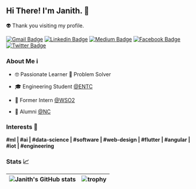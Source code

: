 ## Hi There! I'm Janith. 👋 

👽 Thank you visiting my profile. 

[![Gmail Badge](https://img.shields.io/badge/-Contact_Email-c14438?style=flat&logo=Gmail&logoColor=white&link=mailto:janithgan@gmail.com)](mailto:janithgan@gmail.com)
[![Linkedin Badge](https://img.shields.io/badge/-janithganepola-blue?style=flat&logo=Linkedin&logoColor=white&link=https://www.linkedin.com/in/janithganepola)](https://www.linkedin.com/in/janithganepola/)
[![Medium Badge](https://img.shields.io/badge/-janithgan-242222?style=flat&labelColor=242222&logo=Medium&link=https://medium.com/@janithgan)](https://janithgan.medium.com)
[![Facebook Badge](https://img.shields.io/badge/-JanithGan-blue?style=flat&logo=facebook&logoColor=white&link=https://www.facebook.com/JanithGan)](https://www.facebook.com/JanithGan/)
[![Twitter Badge](https://img.shields.io/badge/-@JanithGan-1ca0f1?style=flat&labelColor=1ca0f1&logo=twitter&logoColor=white&link=https://twitter.com/JanithGan)](https://twitter.com/janithgan)

### About Me ℹ️

- 🤓 Passionate Learner 🤔 Problem Solver

- 🎓 Engineering Student [@ENTC](https://ent.uom.lk/)

- 💼 Former Intern [@WSO2](https://github.com/wso2)

- 🏫 Alumni [@NC](https://nalandacollege.lk/)

### Interests 💭 

**#ml | #ai | #data-science | #software | #web-design | #flutter | #angular | #iot | #engineering**

### Stats 📈

![Janith's GitHub stats](https://github-readme-stats.vercel.app/api?username=janithgan&show_icons=true&theme=radical)  |  ![trophy](https://github-profile-trophy.vercel.app/?username=janithgan&row=2&margin-h=15&column=3&margin-w=15&theme=darkhub&title=MultiLanguage,Commits,Issues,PullRequest,Repositories,Followers)
|---|---|
